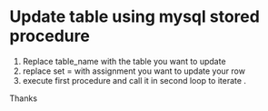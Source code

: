 # Update table using mysql stored procedure 
1) Replace table_name with the table you want to update 
2) replace set = with assignment you want to update your row
3) execute first procedure and call it in second loop to iterate .

Thanks 
